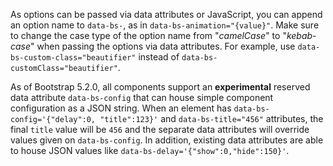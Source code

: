 As options can be passed via data attributes or JavaScript, you can append an option name to `data-bs-`, as in `data-bs-animation="{value}"`. Make sure to change the case type of the option name from "_camelCase_" to "_kebab-case_" when passing the options via data attributes. For example, use `data-bs-custom-class="beautifier"` instead of `data-bs-customClass="beautifier"`.

As of Bootstrap 5.2.0, all components support an **experimental** reserved data attribute `data-bs-config` that can house simple component configuration as a JSON string. When an element has `data-bs-config='{"delay":0, "title":123}'` and `data-bs-title="456"` attributes, the final `title` value will be `456` and the separate data attributes will override values given on `data-bs-config`. In addition, existing data attributes are able to house JSON values like `data-bs-delay='{"show":0,"hide":150}'`.
